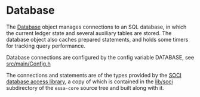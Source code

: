 # Database

The [Database](Database.h) object manages connections to an SQL database, in
which the current ledger state and several auxiliary tables are stored. The
database object also caches prepared statements, and holds some timers for
tracking query performance.

Database connections are configured by the config variable DATABASE, see
[src/main/Config.h](../main/Config.h)

The connections and statements are of the types provided by the
[SOCI database access library](http://soci.sourceforge.net/), a copy of which
is contained in the [lib/soci](../lib/soci) subdirectory of the
`essa-core` source tree and built along with it.
